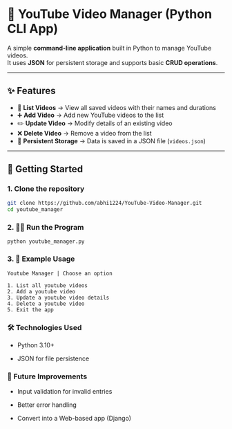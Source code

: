 # 🎥 YouTube Video Manager (Python CLI App)

A simple **command-line application** built in Python to manage YouTube videos.  
It uses **JSON** for persistent storage and supports basic **CRUD operations**.

---

## ✨ Features
- 📃 **List Videos** → View all saved videos with their names and durations  
- ➕ **Add Video** → Add new YouTube videos to the list  
- ✏️ **Update Video** → Modify details of an existing video  
- ❌ **Delete Video** → Remove a video from the list  
- 💾 **Persistent Storage** → Data is saved in a JSON file (`videos.json`)

---

## 🚀 Getting Started

### 1. Clone the repository
```bash
git clone https://github.com/abhi1224/YouTube-Video-Manager.git
cd youtube_manager
```

### 2. 👩‍💻 Run the Program
 ```
 python youtube_manager.py
```
### 3. 📖 Example Usage
``` 
Youtube Manager | Choose an option 

1. List all youtube videos
2. Add a youtube video
3. Update a youtube video details
4. Delete a youtube video
5. Exit the app
```
### 🛠️ Technologies Used

- Python 3.10+

- JSON for file persistence

### 🔮 Future Improvements

- Input validation for invalid entries

- Better error handling

- Convert into a Web-based app (Django)